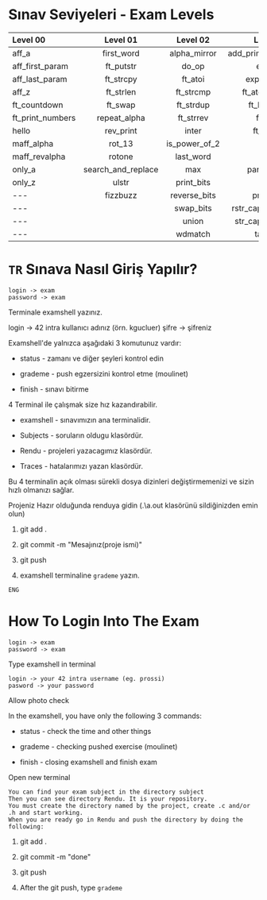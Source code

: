 # Sınav Seviyeleri - Exam Levels

Level 00          | Level 01            | Level 02          | Level 03          | Level 04            | Level 05
:-----------  	  | :-----------:       | :-----------:     | -----------:      | -----------:        | -----------:
aff_a             | first_word          | alpha_mirror      | add_prime_sum     | check_mate          | brackets
aff_first_param	  | ft_putstr           | do_op	            | epur_str          | fprime              | print_memory
aff_last_param	  | ft_strcpy           | ft_atoi	      	| expand_str        | ft_itoa             | rpn_calc
aff_z		  | ft_strlen                 | ft_strcmp 		        | ft_atoi_base      | ft_list_foreach     | cycle_detector
ft_countdown	  | ft_swap		          | ft_strdup 	      | ft_list_size      | ft_list_remove_if   | options
ft_print_numbers  | repeat_alpha		| ft_strrev	      | ft_range          | ft_split            | biggest_pal
hello		  | rev_print	          |	inter		    	| ft_rrange         | rev_wstr            |
maff_alpha	  | rot_13	          |	is_power_of_2       			| hidenp            | rostring            |
maff_revalpha	  | rotone          	  |	last_word 	    | lcm               | sort_int_tab        |
only_a	          | search_and_replace	|	max     		| paramsum          | sort_list           |
only_z	          | ulstr             	|	print_bits	            	| pgcd              | flood_fill
---	          |    fizzbuzz                	| reverse_bits        | print_hex         | brainfuck
---	          |                     	| swap_bits      | rstr_capitalizer  | ft_itoa_base
---           |                     	| union         | str_capitalizer   | moment
---	          |                     	| wdmatch            | tab_mult



#  ```TR``` Sınava Nasıl Giriş Yapılır?

    login -> exam
    password -> exam
    
Terminale examshell yazınız.
   
   login -> 42 intra kullanıcı adınız (örn. kgucluer)
   şifre -> şifreniz

Examshell'de yalnızca aşağıdaki 3 komutunuz vardır:

- status - zamanı ve diğer şeyleri kontrol edin

- grademe - push egzersizini kontrol etme (moulinet)

- finish - sınavı bitirme 

4 Terminal ile çalışmak size hız kazandırabilir.

- examshell - sınavımızın ana terminalidir.

- Subjects - soruların oldugu klasördür.

- Rendu - projeleri yazacagımız klasördür.

- Traces - hatalarımızı yazan klasördür.

Bu 4 terminalin açık olması sürekli dosya dizinleri değiştirmemenizi ve sizin hızlı olmanızı sağlar.

Projeniz Hazır olduğunda renduya gidin (.\a.out klasörünü sildiğinizden emin olun)

1. git add .

2. git commit -m "Mesajınız(proje ismi)"

3. git push

4. examshell terminaline `grademe` yazın.


```ENG```

# How To Login Into The Exam

    login -> exam
    password -> exam

Type examshell in terminal

    login -> your 42 intra username (eg. prossi)
    pasword -> your password

Allow photo check

In the  examshell, you have only the following 3 commands:

- status - check the time and other things

- grademe - checking pushed exercise (moulinet)

- finish - closing examshell and finish exam

Open new terminal

    You can find your exam subject in the directory subject
    Then you can see directory Rendu. It is your repository.
    You must create the directory named by the project, create .c and/or .h and start working.
    When you are ready go in Rendu and push the directory by doing the following:

1. git add .

2. git commit -m "done"

3. git push

4. After the git push, type `grademe`
